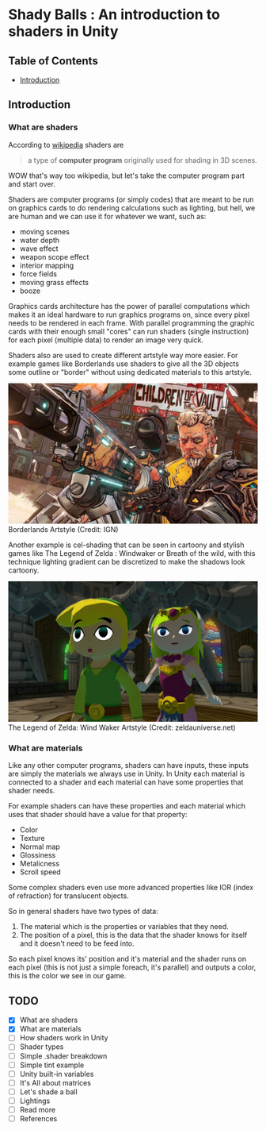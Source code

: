 # Shady Balls : An introduction to shaders in Unity

## Table of Contents
- [Introduction](#Introduction)


## Introduction

### What are shaders
According to [wikipedia](https://en.wikipedia.org/wiki/Shader) shaders are
> a type of **computer program** originally used for shading in 3D scenes.

WOW that's way too wikipedia, but let's take the computer program part and start over.

Shaders are computer programs (or simply codes) that are meant to be run on graphics cards to do rendering calculations such as lighting, but hell, we are human and we can use it for whatever we want, such as:

- moving scenes
- water depth
- wave effect
- weapon scope effect
- interior mapping
- force fields
- moving grass effects
- booze

Graphics cards architecture has the power of parallel computations which makes it an ideal hardware to run graphics programs on, since every pixel needs to be rendered in each frame.
With parallel programming the graphic cards with their enough small "cores" can run shaders (single instruction) for each pixel (multiple data) to render an image very quick.

Shaders also are used to create different artstyle way more easier. For example games like Borderlands use shaders to give all the 3D objects some outline or "border" without using dedicated materials to this artstyle.

<img src="images/borderlands.jpg" width="600">
Borderlands Artstyle (Credit: IGN)

Another example is cel-shading that can be seen in cartoony and stylish games like The Legend of Zelda : Windwaker or Breath of the wild, with this technique lighting gradient can be discretized to make the shadows look cartoony.

<img src="images/zelda-ww.jpg" width="600">
The Legend of Zelda: Wind Waker Artstyle (Credit: zeldauniverse.net)


### What are materials

Like any other computer programs, shaders can have inputs, these inputs are simply the materials we always use in Unity. In Unity each material is connected to a shader and each material can have some properties that shader needs.

For example shaders can have these properties and each material which uses that shader should have a value for that property:

- Color
- Texture
- Normal map
- Glossiness
- Metalicness
- Scroll speed

Some complex shaders even use more advanced properties like IOR (index of refraction) for translucent objects.

So in general shaders have two types of data:

1. The material which is the properties or variables that they need.
2. The position of a pixel, this is the data that the shader knows for itself and it doesn't need to be feed into.

So each pixel knows its' position and it's material and the shader runs on each pixel (this is not just a simple foreach, it's parallel) and outputs a color, this is the color we see in our game.


## TODO
- [x] What are shaders
- [x] What are materials
- [ ] How shaders work in Unity
- [ ] Shader types
- [ ] Simple .shader breakdown
- [ ] Simple tint example
- [ ] Unity built-in variables
- [ ] It's All about matrices
- [ ] Let's shade a ball
- [ ] Lightings
- [ ] Read more
- [ ] References

